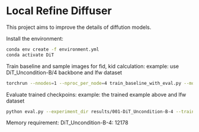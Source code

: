 # Local Refine Diffuser

This project aims to improve the details of diffution models.

Install the environment:
```bash
conda env create -f environment.yml
conda activate DiT
```

Train baseline and sample images for fid, kid calculation:
example: use DiT_Uncondition-B/4 backbone and lfw dataset
```bash
torchrun --nnodes=1 --nproc_per_node=4 train_baseline_with_eval.py --model DiT_Uncondition-B/4 --data_path dataset/images/lfw --epochs 2000 --ckpt_every 50 --fid_samples 5000
```

Evaluate trained checkpoins:
example: the trained example above and lfw dataset
```bash
python eval.py --experiment_dir results/001-DiT_Uncondition-B-4 --train_set_dir dataset/images/lfw
```

Memory requirement:
DiT_Uncondition-B-4: 12178